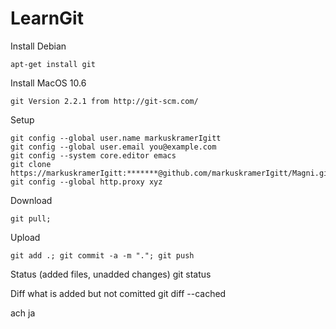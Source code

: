 LearnGit
========
	
Install Debian 

    apt-get install git 

Install MacOS 10.6

    git Version 2.2.1 from http://git-scm.com/

Setup

    git config --global user.name markuskramerIgitt
	git config --global user.email you@example.com
    git config --system core.editor emacs
    git clone https://markuskramerIgitt:*******@github.com/markuskramerIgitt/Magni.git
    git config --global http.proxy xyz

Download

    git pull; 

Upload 

    git add .; git commit -a -m "."; git push


Status (added files, unadded changes)
    git status


Diff what is added but not comitted
    git diff --cached




ach ja
